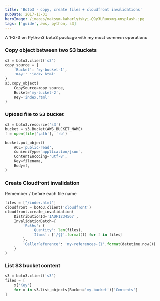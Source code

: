 ```yaml
---
title: 'Boto3 - copy, create files + cloudfront invalidations'
pubDate: 2017-10-31
heroImage: /images/maksym-kaharlytskyi-Q9y3LRuuxmg-unsplash.jpg
tags: ['guide', aws, python, s3]
---
```


A 1-2-3 on Python3 boto3 package with my most common operations

### Copy object between two S3 buckets

```python
s3 = boto3.client('s3')
copy_source = {
    'Bucket': 'my-bucket-1',
    'Key': 'index.html'
}
s3.copy_object(
    CopySource=copy_source,
    Bucket='my-bucket-2',
    Key='index.html'
)
```

### Upload file to S3 bucket

```python
s3 = boto3.resource('s3')
bucket = s3.Bucket(AWS_BUCKET_NAME)
f = open(file['path'], 'rb')

bucket.put_object(
    ACL='public-read',
    ContentType='application/json',
    ContentEncoding='utf-8',
    Key=filename,
    Body=f,
)
```

### Create Cloudfront invalidation

Remember `/` before each file name

```python
files = ["/index.html"]
cloudfront = boto3.client('cloudfront')
cloudfront.create_invalidation(
    DistributionId='IADF1234567',
    InvalidationBatch={
        'Paths': {
            'Quantity': len(files),
            'Items': ['/{}'.format(f) for f in files]
        },
        'CallerReference': 'my-references-{}'.format(datetime.now())
    }
)

```

### List S3 bucket content

```python
s3 = boto3.client('s3')
files = [
    x['Key']
    for x in s3.list_objects(Bucket='my-bucket')['Contents']
]
```
